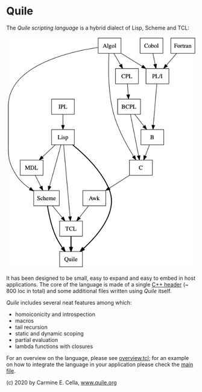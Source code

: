 # Quile

The *Quile scripting language* is a hybrid dialect of Lisp, Scheme and TCL: 

![Genealogy](docs/quile_anchestors.png)

It has been designed to be small, easy to expand and easy to embed in host applications. 
The core of the language is made of a single [C++ header](src/skicl.h) (~ 800 loc in total) and some additional files written using *Quile* itself.

*Quile* includes several neat features among which:

* homoiconicity and introspection
* macros
* tail recursion
* static and dynamic scoping
* partial evaluation
* lambda functions with closures

For an overview on the language, please see [overview.tcl](examples/overview.tcl); for an example on how to integrate the language in your application please check the [main file](src/quile.cpp).

(c) 2020 by Carmine E. Cella, www.quile.org
